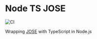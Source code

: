 # Node TS JOSE

![CI](https://github.com/evan361425/node-ts-jose/actions/workflows/CI.yml/badge.svg)

Wrapping [JOSE](https://github.com/panva/jose) with TypeScript in Node.js
